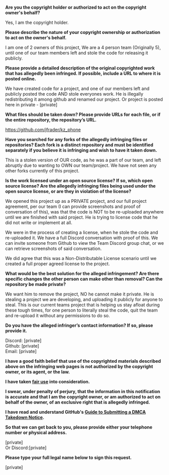 **Are you the copyright holder or authorized to act on the copyright owner's behalf?**

Yes, I am the copyright holder.

**Please describe the nature of your copyright ownership or authorization to act on the owner's behalf.**

I am one of 2 owners of this project, We are a 4 person team (Originally 5), until one of our team members left and stole the code for releasing it publicly.

**Please provide a detailed description of the original copyrighted work that has allegedly been infringed. If possible, include a URL to where it is posted online.**

We have created code for a project, and one of our members left and publicly posted the code AND stole everyones work. He is illegally redistributing it among github and renamed our project. Or project is posted here in private - [private]  

**What files should be taken down? Please provide URLs for each file, or if the entire repository, the repository’s URL.**

https://github.com/jfrader/kz_phone

**Have you searched for any forks of the allegedly infringing files or repositories? Each fork is a distinct repository and must be identified separately if you believe it is infringing and wish to have it taken down.**

This is a stolen version of OUR code, as he was a part of our team, and left abruptly due to wanting to OWN our team/project. We have not seen any other forks currently of this project.

**Is the work licensed under an open source license? If so, which open source license? Are the allegedly infringing files being used under the open source license, or are they in violation of the license?**

We opened this project up as a PRIVATE project, and our full project agreement, per our team (I can provide screenshots and proof of conversation of this), was that the code is NOT to be re-uploaded anywhere until we are finished with said project. He is trying to license code that he did not write or implement at all.

We were in the process of creating a license, when he stole the code and re-uploaded it. We have a full Discord conversation with proof of this. We can invite someone from Github to view the Team Discord group chat, or we can retrieve screenshots of said conversation.

We did agree that this was a Non-Distributable License scenario until we created a full proper agreed license to the project.

**What would be the best solution for the alleged infringement? Are there specific changes the other person can make other than removal? Can the repository be made private?**

We want him to remove the project, NO he cannot make it private. He is stealing a project we are developing, and uploading it publicly for anyone to steal. This is our current teams project that is helping us stay afloat during these tough times, for one person to literally steal the code, quit the team and re-upload it without any permissions to do so.

**Do you have the alleged infringer’s contact information? If so, please provide it.**

Discord: [private]  
Github: [private]  
Email: [private]  

**I have a good faith belief that use of the copyrighted materials described above on the infringing web pages is not authorized by the copyright owner, or its agent, or the law.**

**I have taken <a href="https://www.lumendatabase.org/topics/22">fair use</a> into consideration.**

**I swear, under penalty of perjury, that the information in this notification is accurate and that I am the copyright owner, or am authorized to act on behalf of the owner, of an exclusive right that is allegedly infringed.**

**I have read and understand GitHub's <a href="https://docs.github.com/articles/guide-to-submitting-a-dmca-takedown-notice/">Guide to Submitting a DMCA Takedown Notice</a>.**

**So that we can get back to you, please provide either your telephone number or physical address.**

[private]  
Or Discord:[private]  

**Please type your full legal name below to sign this request.**

[private]
